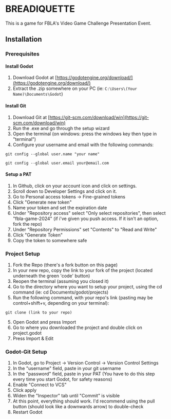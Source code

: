 # BREADIQUETTE
This is a game for FBLA's Video Game Challenge Presentation Event.
## Installation
### Prerequisites
#### Install Godot
1. Download Godot at [https://godotengine.org/download/](https://godotengine.org/download/)
2. Extract the .zip somewhere on your PC (ie: `C:\Users\(Your Name)\Documents\Godot`)
#### Install Git
1. Download Git at [https://git-scm.com/download/win](https://git-scm.com/download/win)
2. Run the .exe and go through the setup wizard
3. Open the terminal (on windows: press the windows key then type in "terminal")
4. Configure your username and email with the following commands:
```shell
git config --global user.name "your name"
```
```shell
git config --global user.email your@email.com
```
#### Setup a PAT
1. In Github, click on your account icon and click on settings.
2. Scroll down to Developer Settings and click on it.
3. Go to Personal access tokens -> Fine-grained tokens
4. Click "Generate new token"
5. Name your token and set the expiration date
6. Under "Repository access" select "Only select repositories", then select "fbla-game-2024" (if i've given you push access. If it isn't an option, fork the repo)
7. Under "Repository Permissions" set "Contents" to "Read and Write"
8. Click "Generate Token"
9. Copy the token to somewhere safe
### Project Setup
1. Fork the Repo (there's a fork button on this page)
2. In your new repo, copy the link to your fork of the project (located underneath the green 'code' button)
3. Reopen the terminal (assuming you closed it)
4. Go to the directory where you want to setup your project, using the cd command (ie: cd Documents/godot/projects)
5. Run the following command, with your repo's link (pasting may be control+shift+v, depending on your terminal):
```shell
git clone (link to your repo)
```
5. Open Godot and press Import
6. Go to where you downloaded the project and double click on project.godot
7. Press Import & Edit
### Godot-Git Setup
1. In Godot, go to Project -> Version Control -> Version Control Settings
2. In the "username" field, paste in your git username
3. In the "password" field, paste in your PAT (You have to do this step every time you start Godot, for safety reasons)
4. Enable "Connect to VCS"
5. Click apply
6. Widen the "Inspector" tab until "Commit" is visible
7. At this point, everything should work. I'd recommend using the pull button (should look like a downwards arrow) to double-check
8. Restart Godot
